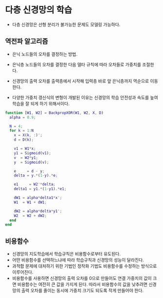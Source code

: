 # 다층 신경망의 학습

* 다층 신경망은 선형 분리가 불가능한 문제도 모델링 가능하다.

## 역전파 알고리즘

* 은닉 노드들의 오차를 결정하는 방법.

* 은닉층 노드들의 오차를 결정한 다음 델타 규칙에 따라 오차들로 가중치를 조절한다.

* 신경망의 출력 오차를 출력층에서 시작해 입력층 바로 앞 은닉층까지 역순으로 이동한다.
* 다양한 가중치 갱신식의 변형이 개발된 이유는 신경망의 학습 안전성과 속도를 높여 학습을 잘 되게 하기 위해서이다.

```matlab
function [W1, W2] = BackpropXOR(W1, W2, X, D)
  alpha = 0.9;

  N = 4;  
  for k = 1:N
    x = X(k, :)';
    d = D(k);

    v1 = W1*x;
    y1 = Sigmoid(v1);    
    v  = W2*y1;
    y  = Sigmoid(v);

    e     = d - y;
    delta = y.*(1-y).*e;

    e1     = W2'*delta;
    delta1 = y1.*(1-y1).*e1;

    dW1 = alpha*delta1*x';
    W1  = W1 + dW1;

    dW2 = alpha*delta*y1';    
    W2  = W2 + dW2;
  end
end
``` 

## 비용함수

* 신경망의 지도학습에서 학습규칙은 비용함수로부터 유도된다.
* 어떤 비용함수를 선택하느냐에 따라 학습규칙과 신경망의 성능이 달라진다.
* 과적합 문제에 대처하기 위한 기법인 정착화 기법도 비용함수를 수정하는 방식으로 이루어진다.
* 비용함수를 사용하면 신경망의 출력 오차를 0으로 만들어도 연결 가중치의 값이 크면 비용함수는 여전히 큰 값을 가지게 된다. 따라서 비용함수의 값을 낮추려면 신경망의 출력 오차를 줄이는 동시에 가중치 크기도 되도록 작게 만들어야 한다.
